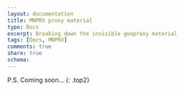```yaml
---
layout: documentation
title: MNPRX proxy material
type: Docs
excerpt: Breaking down the invisible geoproxy material
tags: [Docs, MNPRX]
comments: true
share: true
schema:
---
```



P.S. Coming soon...
{: .top2}
